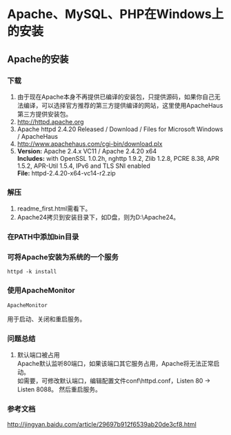# Apache、MySQL、PHP在Windows上的安装
## Apache的安装
### 下载
1. 由于现在Apache本身不再提供已编译的安装包，只提供源码，如果你自己无法编译，可以选择官方推荐的第三方提供编译的网站，这里使用ApacheHaus第三方提供安装包。
1. http://httpd.apache.org
2. Apache httpd 2.4.20 Released / Download / Files for Microsoft Windows / ApacheHaus
3. http://www.apachehaus.com/cgi-bin/download.plx
4. **Version:** Apache 2.4.x VC11 / Apache 2.4.20 x64  
   **Includes:** with OpenSSL 1.0.2h, nghttp 1.9.2, Zlib 1.2.8, PCRE 8.38, APR 1.5.2, APR-Util 1.5.4, IPv6 and TLS SNI enabled  
   **File:** httpd-2.4.20-x64-vc14-r2.zip
### 解压
1. readme_first.html需看下。
2. Apache24拷贝到安装目录下，如D盘，则为D:\Apache24。
### 在PATH中添加bin目录
### 可将Apache安装为系统的一个服务

    httpd -k install
### 使用ApacheMonitor

    ApacheMonitor
用于启动、关闭和重启服务。
### 问题总结
1. 默认端口被占用  
Apache默认监听80端口，如果该端口其它服务占用，Apache将无法正常启动。  
如需要，可修改默认端口，编辑配置文件conf\httpd.conf，Listen 80 -> Listen 8088。 然后重启服务。
### 参考文档
http://jingyan.baidu.com/article/29697b912f6539ab20de3cf8.html  

